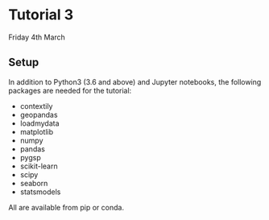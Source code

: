# Tutorial 3

Friday 4th March

## Setup

In addition to Python3 (3.6 and above) and Jupyter notebooks, the following packages are needed for the tutorial:

- contextily
- geopandas
- loadmydata
- matplotlib
- numpy
- pandas
- pygsp
- scikit-learn
- scipy
- seaborn
- statsmodels

All are available from pip or conda.